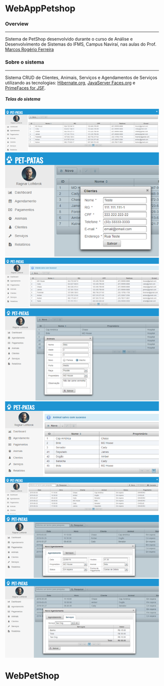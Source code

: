# WebAppPetshop

### Overview
***

Sistema de PetShop desenvolvido durante o curso de Análise e Desenvolvimento de Sistemas do IFMS, Campus Naviraí, nas aulas do Prof. [Marcos Rogério Ferreira](http://lattes.cnpq.br/4099893862927200)

### Sobre o sistema
***

Sistema CRUD de Clientes, Animais, Serviços e Agendamentos de Serviços utilizando as tecnologias:
[Hibernate.org](http://hibernate.org/orm/), [JavaServer Faces.org](http://www.javaserverfaces.org/) e [PrimeFaces for JSF](https://www.primefaces.org/#primefaces).

##### Telas do sistema

![](https://github.com/tingolopes/WebAppPetshop/blob/master/src/java/Img/Clientes.png)
![](https://github.com/tingolopes/WebAppPetshop/blob/master/src/java/Img/ClientesNovo.png)
![](https://github.com/tingolopes/WebAppPetshop/blob/master/src/java/Img/ClientesNovoSalvo.png)
![](https://github.com/tingolopes/WebAppPetshop/blob/master/src/java/Img/AnimaisNovo.png)
![](https://github.com/tingolopes/WebAppPetshop/blob/master/src/java/Img/AnimaisNovoSalvar.png)
![](https://github.com/tingolopes/WebAppPetshop/blob/master/src/java/Img/Agendamento.png)
![](https://github.com/tingolopes/WebAppPetshop/blob/master/src/java/Img/AgendamentoSalvar1.png)
![](https://github.com/tingolopes/WebAppPetshop/blob/master/src/java/Img/AgendamentoSalvar2.png)
# WebPetShop

